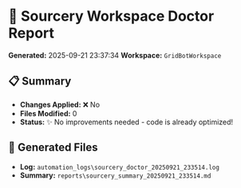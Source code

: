 # 🏥 Sourcery Workspace Doctor Report
**Generated:** 2025-09-21 23:37:34
**Workspace:** `GridBotWorkspace`

## 📋 Summary
- **Changes Applied:** ❌ No
- **Files Modified:** 0
- **Status:** ✨ No improvements needed - code is already optimized!

## 📁 Generated Files
- **Log:** `automation_logs\sourcery_doctor_20250921_233514.log`
- **Summary:** `reports\sourcery_summary_20250921_233514.md`